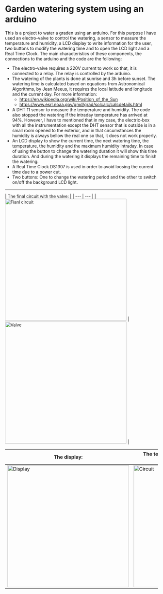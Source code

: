 # Garden watering system using an arduino
This is a project to water a graden using an arduino. For this purpose I have used an electro-valve to control the watering, a sensor to measure the temperature and humidity, a LCD display to write information for the user, two buttons to modify the watering time and to open the LCD light and a Real Time Clock.
The main characteristics of these components, the connections to the arduino and the code are the following:
* The electro-valve requires a 220V current to work so that, it is connected to a relay. The relay is controlled by the arduino.
* The watering of the plants is done at sunrise and 3h before sunset. The watering time is calculated based on equations from Astronomical Algorithms, by Jean Meeus, it requires the local latitude and longitude and the current day. For more information:
   - https://en.wikipedia.org/wiki/Position_of_the_Sun
   - https://www.esrl.noaa.gov/gmd/grad/solcalc/calcdetails.html
* A DHT 11 sensor to measure the temperature and humidity. The code also stopped the watering if the intraday temperature has arrived at 94%. However, I have to mentioned that in my case, the electric-box with all the instrumentation except the DHT sensor that is outside is in a small room opened to the exterior, and in that circumstances the humidity is always bellow the real one so that, it does not work properly.
* An LCD display to show the current time, the next watering time, the temperature, the humidity and the maximum humidity intraday. In case of using the button to change the watering duration it will show this time duration. And during the watering it displays the remaining time to finish the watering.
* A Real Time Clock DS1307 is used in order to avoid loosing the current time due to a power cut.
* Two buttons: One to change the watering period and the other to switch on/off the background LCD light.

---

| The final circuit with the valve: |
| --- | --- |
| <img src="https://raw.github.com/DanielDagnino/arduino-garden-watering/master/img/final.JPG" alt="Fianl circuit" width="400" /> | <img src="https://raw.github.com/DanielDagnino/arduino-garden-watering/master/img/valve.JPG" alt="Valve" rotate="90" width="400" /> |

| The display: | The test circuit is show bellow (the valve is substituted by a light): |
| --- | --- |
| <img src="https://raw.github.com/DanielDagnino/arduino-garden-watering/master/img/lcd.jpg" alt="Display" width="400" /> | <img src="https://raw.github.com/DanielDagnino/arduino-garden-watering/master/img/test.jpg" alt="Circuit" width="400" /> |
